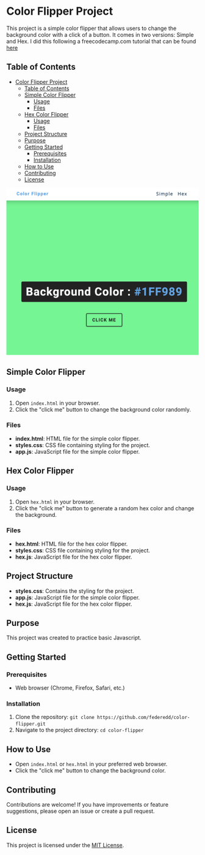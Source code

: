 # Color Flipper Project

This project is a simple color flipper that allows users to change the background color with a click of a button. It comes in two versions: Simple and Hex. I did this following a freecodecamp.com tutorial that can be found [here](https://youtu.be/3PHXvlpOkf4?si=24oyKmnIX6DKkGcw)

## Table of Contents

- [Color Flipper Project](#color-flipper-project)
  - [Table of Contents](#table-of-contents)
  - [Simple Color Flipper](#simple-color-flipper)
    - [Usage](#usage)
    - [Files](#files)
  - [Hex Color Flipper](#hex-color-flipper)
    - [Usage](#usage-1)
    - [Files](#files-1)
  - [Project Structure](#project-structure)
  - [Purpose](#purpose)
  - [Getting Started](#getting-started)
    - [Prerequisites](#prerequisites)
    - [Installation](#installation)
  - [How to Use](#how-to-use)
  - [Contributing](#contributing)
  - [License](#license)

![color flipper screenshot](./color-flipper-screenshot.png)

## Simple Color Flipper

### Usage

1. Open `index.html` in your browser.
2. Click the "click me" button to change the background color randomly.

### Files

- **index.html**: HTML file for the simple color flipper.
- **styles.css**: CSS file containing styling for the project.
- **app.js**: JavaScript file for the simple color flipper.

## Hex Color Flipper

### Usage

1. Open `hex.html` in your browser.
2. Click the "click me" button to generate a random hex color and change the background.

### Files

- **hex.html**: HTML file for the hex color flipper.
- **styles.css**: CSS file containing styling for the project.
- **hex.js**: JavaScript file for the hex color flipper.

## Project Structure

- **styles.css**: Contains the styling for the project.
- **app.js**: JavaScript file for the simple color flipper.
- **hex.js**: JavaScript file for the hex color flipper.

## Purpose

This project was created to practice basic Javascript.

## Getting Started

### Prerequisites

- Web browser (Chrome, Firefox, Safari, etc.)

### Installation

1. Clone the repository: `git clone https://github.com/federedd/color-flipper.git`
2. Navigate to the project directory: `cd color-flipper`

## How to Use

- Open `index.html` or `hex.html` in your preferred web browser.
- Click the "click me" button to change the background color.

## Contributing

Contributions are welcome! If you have improvements or feature suggestions, please open an issue or create a pull request.

## License

This project is licensed under the [MIT License](LICENSE).
